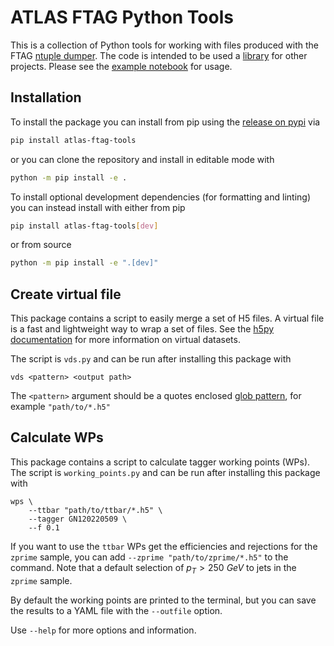 # ATLAS FTAG Python Tools

This is a collection of Python tools for working with files produced with the FTAG [ntuple dumper](https://gitlab.cern.ch/atlas-flavor-tagging-tools/training-dataset-dumper/).
The code is intended to be used a [library](https://iscinumpy.dev/post/app-vs-library/) for other projects.
Please see the [example notebook](ftag/example.ipynb) for usage.

## Installation

To install the package you can install from pip using the [release on pypi](https://pypi.org/project/atlas-ftag-tools/) via

```bash
pip install atlas-ftag-tools
```

or you can clone the repository and install in editable mode with
```bash
python -m pip install -e .
```

To install optional development dependencies (for formatting and linting) you can instead install with either from pip
```bash
pip install atlas-ftag-tools[dev]
```

or from source
```bash
python -m pip install -e ".[dev]"
```


## Create virtual file

This package contains a script to easily merge a set of H5 files.
A virtual file is a fast and lightweight way to wrap a set of files.
See the [h5py documentation](https://docs.h5py.org/en/stable/vds.html) for more information on virtual datasets.

The script is `vds.py` and can be run after installing this package with

```
vds <pattern> <output path>
```

The `<pattern>` argument should be a quotes enclosed [glob pattern](https://en.wikipedia.org/wiki/Glob_(programming)), for example `"path/to/*.h5"`


## Calculate WPs

This package contains a script to calculate tagger working points (WPs).
The script is `working_points.py` and can be run after installing this package with

```
wps \
    --ttbar "path/to/ttbar/*.h5" \
    --tagger GN120220509 \
    --f 0.1
```

If you want to use the `ttbar` WPs get the efficiencies and rejections for the `zprime` sample, you can add `--zprime "path/to/zprime/*.h5"` to the command.
Note that a default selection of $p_T > 250 ~GeV$ to jets in the `zprime` sample.

By default the working points are printed to the terminal, but you can save the results to a YAML file with the `--outfile` option.

Use `--help` for more options and information.
